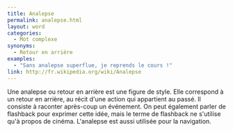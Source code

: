```yaml
---
title: Analepse
permalink: analepse.html
layout: word
categories:
  - Mot complexe
synonyms:
  - Retour en arrière
examples:
  - "Sans analepse superflue, je reprends le cours !"
link: http://fr.wikipedia.org/wiki/Analepse
---
```


Une analepse ou retour en arrière est une figure de style. Elle correspond à un retour en arrière, au récit d'une action qui appartient au passé. Il consiste à raconter après-coup un événement. On peut également parler de flashback pour exprimer cette idée, mais le terme de flashback ne s'utilise qu'à propos de cinéma. L'analepse est aussi utilisée pour la navigation.

